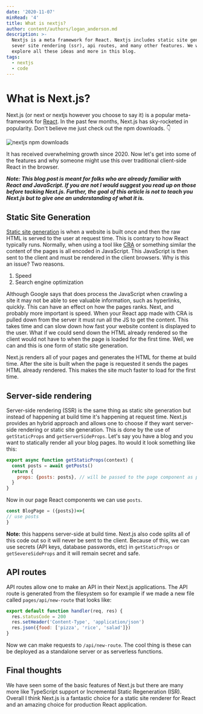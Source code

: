 ```yaml
---
date: '2020-11-07'
minRead: '4'
title: What is nextjs?
author: content/authors/logan_anderson.md
description: >-
  Nextjs is a meta framework for React. Nextjs includes static site generation,
  sever site rendering (ssr), api routes, and many other features. We will
  explore all these ideas and more in this blog.  
tags:
  - nextjs
  - code
---
```


# What is Next.js?

Next.js (or next or nextjs however you choose to say it) is a popular meta-framework for [React](https://reactjs.org/ "React "). In the past few months, Next.js has sky-rocketed in popularity. Don't believe me just check out the npm downloads. 👇

![nextjs npm downloads](https://i.imgur.com/YkIYzgy.png "Next cpm downloads")

It has received overwhelming growth since 2020.  Now let's get into some of the features and why someone might use this over traditional client-side React in the browser.

_**Note: This blog post is meant for folks who are already familiar with React and JavaScript. If you are not I would suggest you read up on those before tacking Next.js. Further, the goal of this article is not to teach you Next.js but to give one an understanding of what it is.**_

## Static Site Generation

[Static site generation](https://wsvincent.com/what-is-a-static-site-generator/#:\~:text=Static%20Site%20Generators%20are%20a,into%20static%20files%20for%20deployment.) is when a website is built once and then the raw HTML is served to the user at request time. This is contrary to how React typically runs. Normally, when using a tool like [CRA](https://reactjs.org/docs/create-a-new-react-app.html) or something similar the content of the pages is all encoded in JavaScript. This JavaScript is then sent to the client and must be rendered in the client browsers. Why is this an issue? Two reasons.

1. Speed
2. Search engine optimization

Although Google says that does process the JavaScript when crawling a site it may not be able to see valuable information, such as hyperlinks, quickly. This can have an effect on how the pages ranks.
Next, and probably more important is speed. When your React app made with CRA is pulled down from the server it must run all the JS to get the content. This takes time and can slow down how fast your website content is displayed to the user. What if we could send down the HTML already rendered so the client would not have to when the page is loaded for the first time. Well, we can and this is one form of static site generation.

Next.js renders all of your pages and generates the HTML for theme at build time. After the site is built when the page is requested it sends the pages HTML already rendered. This makes the site much faster to load for the first time.

## Server-side rendering

Server-side rendering (SSR) is the same thing as static site generation but instead of happening at build time it's happening at request time. Next.js provides an hybrid approach and allows one to choose if they want server-side rendering or static site generation. This is done by the use of `getStaticProps` and `getServerSideProps`. Let's say you have a blog and you want to statically render all your blog pages. Ito would it look something like this:

```js
export async function getStaticProps(context) {
  const posts = await getPosts()
  return {
    props: {posts: posts}, // will be passed to the page component as props
  }
}
```

Now in our page React components we can use `posts`.

```js
const BlogPage = ({posts})=>{
// use posts
}
```

**Note:** this happens server-side at build time. Next.js also code splits all of this code out so it will never be sent to the client. Because of this, we can use secrets (API keys, database passwords, etc) in `getStaticProps` or `getSevereSideProps` and it will remain secret and safe.

## API routes

API routes allow one to make an API in their Next.js applications. The API route is generated from the filesystem so for example if we made a new file called `pages/api/new-route` that looks like:

```js
export default function handler(req, res) {
  res.statusCode = 200
  res.setHeader('Content-Type', 'application/json')
  res.json({food: ['pizza', 'rice', 'salad']})
}
```

Now we can make requests to `/api/new-route`. The cool thing is these can be deployed as a standalone server or as serverless functions.

## Final thoughts

We have seen some of the basic features of Next.js but there are many more like TypeScript support or Incremental Static Regeneration (ISR). Overall I think Next.js is a fantastic choice for a static site renderer for React and an amazing choice for production React application.
